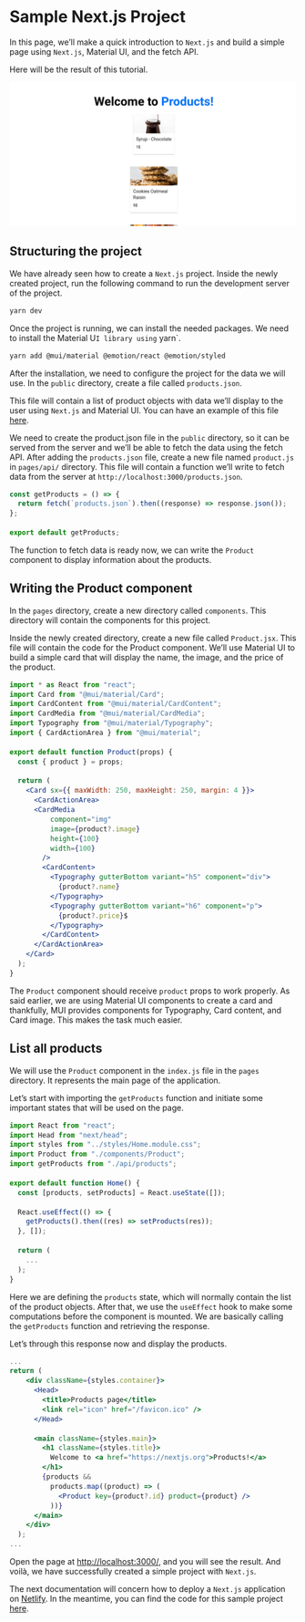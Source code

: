# Sample Next.js Project

In this page, we’ll make a quick introduction to `Next.js` and build a simple page using `Next.js`, Material UI, and the fetch API.

Here will be the result of this tutorial.

![Home page of the Next.js project](<../../.gitbook/assets/Screenshot 2022-08-15 at 22-41-56 Products page.png>)

## Structuring the project

We have already seen how to create a `Next.js` project. Inside the newly created project, run the following command to run the development server of the project.

```bash
yarn dev
```

Once the project is running, we can install the needed packages. We need to install the Material U`I library using` yarn\`.

```bash
yarn add @mui/material @emotion/react @emotion/styled
```

After the installation, we need to configure the project for the data we will use. In the `public` directory, create a file called `products.json`.

This file will contain a list of product objects with data we’ll display to the user using `Next.js` and Material UI. You can have an example of this file [here](https://github.com/app-generator/sample-next-js-getting-started/blob/main/public/products.json).

We need to create the product.json file in the `public` directory, so it can be served from the server and we’ll be able to fetch the data using the fetch API. After adding the `products.json` file, create a new file named `product.js` in `pages/api/` directory. This file will contain a function we’ll write to fetch data from the server at `http://localhost:3000/products.json`.

```jsx
const getProducts = () => {
  return fetch(`products.json`).then((response) => response.json());
};

export default getProducts;
```

The function to fetch data is ready now, we can write the `Product` component to display information about the products.

## Writing the Product component

In the `pages` directory, create a new directory called `components`. This directory will contain the components for this project.

Inside the newly created directory, create a new file called `Product.jsx`. This file will contain the code for the Product component. We’ll use Material UI to build a simple card that will display the name, the image, and the price of the product.

```jsx
import * as React from "react";
import Card from "@mui/material/Card";
import CardContent from "@mui/material/CardContent";
import CardMedia from "@mui/material/CardMedia";
import Typography from "@mui/material/Typography";
import { CardActionArea } from "@mui/material";

export default function Product(props) {
  const { product } = props;

  return (
    <Card sx={{ maxWidth: 250, maxHeight: 250, margin: 4 }}>
      <CardActionArea>
      <CardMedia
          component="img"
          image={product?.image}
          height={100}
          width={100}
        />
        <CardContent>
          <Typography gutterBottom variant="h5" component="div">
            {product?.name}
          </Typography>
          <Typography gutterBottom variant="h6" component="p">
            {product?.price}$
          </Typography>
        </CardContent>
      </CardActionArea>
    </Card>
  );
}
```

The `Product` component should receive `product` props to work properly. As said earlier, we are using Material UI components to create a card and thankfully, MUI provides components for Typography, Card content, and Card image. This makes the task much easier.

## List all products

We will use the `Product` component in the `index.js` file in the `pages` directory. It represents the main page of the application.

Let’s start with importing the `getProducts` function and initiate some important states that will be used on the page.

```jsx
import React from "react";
import Head from "next/head";
import styles from "../styles/Home.module.css";
import Product from "./components/Product";
import getProducts from "./api/products";

export default function Home() {
  const [products, setProducts] = React.useState([]);

  React.useEffect(() => {
    getProducts().then((res) => setProducts(res));
  }, []);

  return (
    ...
  );
}
```

Here we are defining the `products` state, which will normally contain the list of the product objects. After that, we use the `useEffect` hook to make some computations before the component is mounted. We are basically calling the `getProducts` function and retrieving the response.

Let’s through this response now and display the products.

```jsx
...
return (
    <div className={styles.container}>
      <Head>
        <title>Products page</title>
        <link rel="icon" href="/favicon.ico" />
      </Head>

      <main className={styles.main}>
        <h1 className={styles.title}>
          Welcome to <a href="https://nextjs.org">Products!</a>
        </h1>
        {products &&
          products.map((product) => (
            <Product key={product?.id} product={product} />
          ))}
      </main>
    </div>
  );
...
```

Open the page at [http://localhost:3000/](http://localhost:3000/), and you will see the result. And voilà, we have successfully created a simple project with `Next.js`.

The next documentation will concern how to deploy a `Next.js` application on [Netlify](https://netlify.com/). In the meantime, you can find the code for this sample project [here](https://github.com/app-generator/sample-next-js-getting-started).
